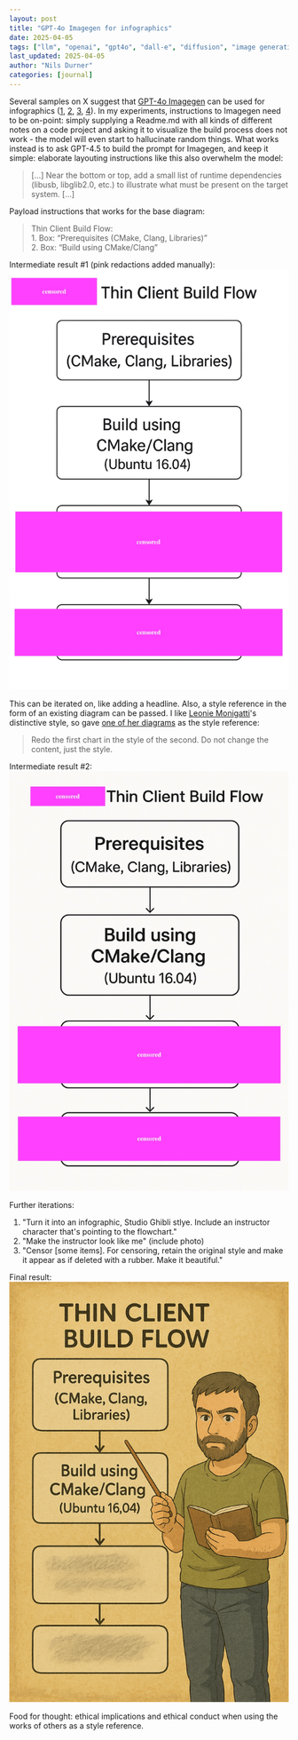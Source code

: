 ```yaml
---
layout: post
title: "GPT-4o Imagegen for infographics"
date: 2025-04-05
tags: ["llm", "openai", "gpt4o", "dall-e", "diffusion", "image generation", "imagegen"]
last_updated: 2025-04-05
author: "Nils Durner"
categories: [journal]
---
```


Several samples on X suggest that [GPT-4o Imagegen](gpt4o-image-generation) can be used for infographics ([1](https://x.com/stevenheidel/status/1904966320770384170), [2](https://x.com/DeryaTR_/status/1905729150650081701), [3](https://x.com/egeberkina/status/1906088423988875617), [4](https://x.com/dotey/status/1907653227589304425)). In my experiments, instructions to Imagegen need to be on-point: simply supplying a Readme.md with all kinds of different notes on a code project and asking it to visualize the build process does not work - the model will even start to hallucinate random things. What works instead is to ask GPT-4.5 to build the prompt for Imagegen, and keep it simple: elaborate layouting instructions like this also overwhelm the model:
> [...] Near the bottom or top, add a small list of runtime dependencies (libusb, libglib2.0, etc.) to illustrate what must be present on the target system. [...]

Payload instructions that works for the base diagram:
> Thin Client Build Flow:  
	1.	Box: “Prerequisites (CMake, Clang, Libraries)”  
	2.	Box: “Build using CMake/Clang”

Intermediate result #1 (pink redactions added manually):
![illustration of a build process, box diagram](assets/img/gpt-4o-imagegen-diagram-0.jpg)

This can be iterated on, like adding a headline. Also, a style reference in the form of an existing diagram can be passed. I like [Leonie Monigatti](https://medium.com/@iamleonie)'s distinctive style, so gave [one of her diagrams](https://miro.medium.com/v2/resize:fit:4800/format:webp/1*kSkeaXRvRzbJ9SrFZaMoOg.png) as the style reference:
> Redo the first chart in the style of the second. Do not change the content, just the style.

Intermediate result #2:
![illustration of a build process, box diagram, after style reference applied](assets/img/gpt4o-imagegen-diagram.jpg)

Further iterations:
1. "Turn it into an infographic, Studio Ghibli stlye. Include an instructor character that's pointing to the flowchart."
2. "Make the instructor look like me" (include photo)
3. "Censor [some items]. For censoring, retain the original style and make it appear as if deleted with a rubber. Make it beautiful."

Final result:
![illustration of a build process with instructor pointing to it](assets/img/gpt4o-imagegen-infographic.png)

Food for thought: ethical implications and ethical conduct when using the works of others as a style reference.